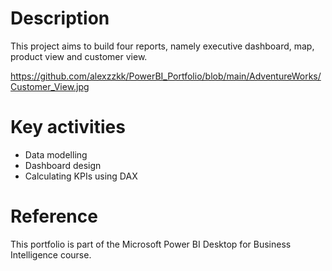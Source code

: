 # Description
This project aims to build four reports, namely executive dashboard, map, product view and customer view.

https://github.com/alexzzkk/PowerBI_Portfolio/blob/main/AdventureWorks/Customer_View.jpg

# Key activities
- Data modelling
- Dashboard design
- Calculating KPIs using DAX

# Reference
This portfolio is part of the Microsoft Power BI Desktop for Business Intelligence course.
